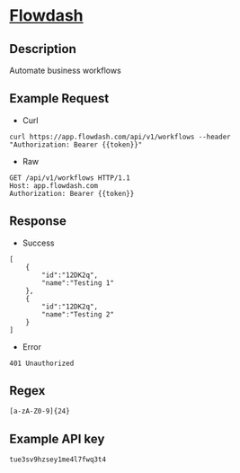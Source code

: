 # [Flowdash](https://docs.flowdash.com/docs/api-introduction)

## __Description__
Automate business workflows

## __Example Request__
* Curl
```
curl https://app.flowdash.com/api/v1/workflows --header "Authorization: Bearer {{token}}"
```

* Raw
```
GET /api/v1/workflows HTTP/1.1
Host: app.flowdash.com
Authorization: Bearer {{token}}
```

## __Response__
* Success
```
[
    {
        "id":"12DK2q",
        "name":"Testing 1"
    },
    {
        "id":"12DK2q",
        "name":"Testing 2"
    }
]
```
* Error
```
401 Unauthorized
```
## __Regex__
```
[a-zA-Z0-9]{24}
```

## __Example API key__
```
tue3sv9hzsey1me4l7fwq3t4
```
